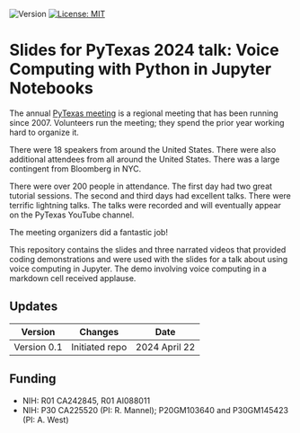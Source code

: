 ![Version](https://img.shields.io/static/v1?label=voice-computing-with-python-in-jupyter-notebooks&message=0.1&color=brightcolor)
[![License: MIT](https://img.shields.io/badge/License-MIT-blue.svg)](https://opensource.org/licenses/MIT)


# Slides for PyTexas 2024 talk: Voice Computing with Python in Jupyter Notebooks

The annual [PyTexas meeting](https://www.pytexas.org/2024/) is a regional meeting that has been running since 2007.
Volunteers run the meeting; they spend the prior year working hard to organize it.

There were 18 speakers from around the United States.
There were also additional attendees from all around the United States.
There was a large contingent from Bloomberg in NYC.

There were over 200 people in attendance.
The first day had two great tutorial sessions.
The second and third days had excellent talks.
There were terrific lightning talks.
The talks were recorded and will eventually appear on the PyTexas YouTube channel.

The meeting organizers did a fantastic job!

This repository contains the slides and three narrated videos that provided coding demonstrations and were used with the slides for a talk about using voice computing in Jupyter.
The demo involving voice computing in a markdown cell received applause.


## Updates

|Version      | Changes                                                                                                                                    | Date                 |
|:-----------:|:------------------------------------------------------------------------------------------------------------------------------------------:|:--------------------:|
| Version 0.1 |  Initiated repo                                                                                                                            | 2024 April 22        |


## Funding
- NIH: R01 CA242845, R01 AI088011
- NIH: P30 CA225520 (PI: R. Mannel); P20GM103640 and P30GM145423 (PI: A. West)


